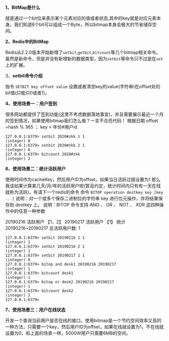 **1、BitMap是什么**

​	就是通过一个bit位来表示某个元素对应的值或者状态,其中的key就是对应元素本身。我们知道8个bit可以组成一个Byte，所以bitmap本身会极大的节省储存空间。

**2、Redis中的BitMap**

Redis从2.2.0版本开始新增了`setbit`,`getbit`,`bitcount`等几个bitmap相关命令。虽然是新命令，但是并没有新增新的数据类型，因为`setbit`等命令只不过是在`set`上的扩展。

3、**setbit命令介绍**

指令 `SETBIT key offset value`
设置或者清空key的value(字符串)在offset处的bit值(只能只0或者1)。

**4、使用场景一：用户签到**

很多网站都提供了签到功能(这里不考虑数据落地事宜)，并且需要展示最近一个月的签到情况，如果使用bitmap我们怎么做？一言不合亮代码！
根据日期 offset =hash % 365  ； key = 年份#用户id

```
127.0.0.1:6379> setbit 2020#zkk 1 1
(integer) 0
127.0.0.1:6379> setbit 2020#zkk 2 1
(integer) 0
127.0.0.1:6379> bitcount 2020#zkk
(integer) 2
```

**6、使用场景二：统计活跃用户**

使用时间作为cacheKey，然后用户ID为offset，如果当日活跃过就设置为1
那么我该如果计算某几天/月/年的活跃用户呢(暂且约定，统计时间内只有有一天在线就称为活跃)，有请下一个redis的命令
命令 `BITOP operation destkey key [key ...]`
说明：对一个或多个保存二进制位的字符串 key 进行位元操作，并将结果保存到 destkey 上。
说明：BITOP 命令支持 AND 、 OR 、 NOT 、 XOR 这四种操作中的任意一种参数

20190216 活跃用户 【1，2】
20190217 活跃用户 【1】
统计20190216~20190217 总活跃用户数: 1

```
127.0.0.1:6379> setbit 20190216 1 1
(integer) 1
127.0.0.1:6379> setbit 20190216 2 1
(integer) 1
127.0.0.1:6379> setbit 20190217 1 1
(integer) 0
127.0.0.1:6379> bitop and desk1 20190216 20190217
(integer) 1
127.0.0.1:6379> bitcount desk1
(integer) 1
127.0.0.1:6379> bitop or desk2 20190216 20190217
(integer) 1
127.0.0.1:6379> bitcount desk2
(integer) 2
127.0.0.1:6379>
```

**7、使用场景三：用户在线状态**

开发一个查询当前用户是否在线的接口。使用bitmap是一个节约空间效率又高的一种方法，只需要一个key，然后用户ID为offset，如果在线就设置为1，不在线就设置为0，和上面的场景一样，5000W用户只需要6MB的空间。